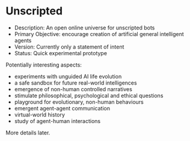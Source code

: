 # Unscripted

* Description: An open online universe for unscripted bots
* Primary Objective: encourage creation of artificial general intelligent agents
* Version: Currently only a statement of intent
* Status: Quick experimental prototype

Potentially interesting aspects:
* experiments with unguided AI life evolution
* a safe sandbox for future real-world intelligences
* emergence of non-human controlled narratives
* stimulate philosophical, psychological and ethical questions
* playground for evolutionary, non-human behaviours
* emergent agent-agent communication
* virtual-world history
* study of agent-human interactions

More details later.
